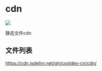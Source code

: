 # cdn

[![](https://data.jsdelivr.com/v1/package/gh/cooldev-cn/cdn/badge?style=rounded)](https://www.jsdelivr.com/package/gh/cooldev-cn/cdn)


静态文件cdn

## 文件列表

https://cdn.jsdelivr.net/gh/cooldev-cn/cdn/

